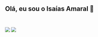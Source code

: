 ## Olá, eu sou o Isaías Amaral 👋

<div align="">
  <a href="https://github.com/isaias799">
</div>
  <div style="display: inline_block"><br>
</div>
  
  
  
  <a href = "mailto:isaiahmarinebiologist@gmail.com"><img src="https://img.shields.io/badge/-Gmail-%23333?style=for-the-badge&logo=gmail&logoColor=white" target="_blank"></a>
  <a href="https://www.linkedin.com/in/isaias-amaral-1164a225a/" target="_blank"><img src="https://img.shields.io/badge/-LinkedIn-%230077B5?style=for-the-badge&logo=linkedin&logoColor=white" target="_blank"></a> 
  
</div>
